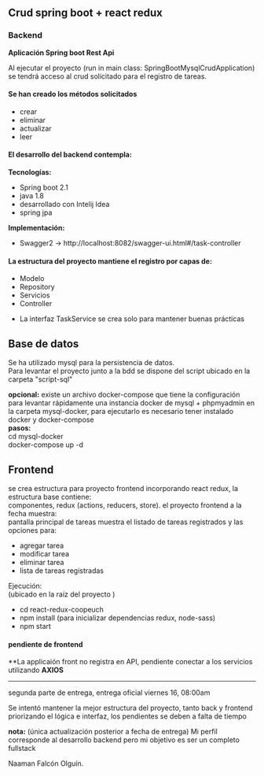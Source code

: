 ## Crud spring boot + react redux ##

### Backend
**Aplicación Spring boot  Rest Api**

Al ejecutar el proyecto (run in main class: SpringBootMysqlCrudApplication)  
se tendrá acceso al crud solicitado para el registro de tareas.  

#### Se han creado los métodos solicitados
* crear
* eliminar
* actualizar
* leer

#### El desarrollo del backend contempla:

**Tecnologías:**
- Spring boot 2.1
- java 1.8
- desarrollado con Intelij Idea
- spring jpa

**Implementación:**
- Swagger2  -> http://localhost:8082/swagger-ui.html#/task-controller
#### La estructura del proyecto mantiene el registro por capas de:  
- Modelo
- Repository
- Servicios
- Controller

* La interfaz TaskService se crea solo para mantener buenas prácticas

## Base de datos 
Se ha utilizado mysql para la persistencia de datos.  
Para levantar el proyecto junto a la bdd se dispone del script ubicado en la carpeta "script-sql"

**opcional:**
existe un archivo docker-compose que tiene la configuración para levantar rápidamente una instancia docker 
de mysql + phpmyadmin en la carpeta mysql-docker, para ejecutarlo es necesario tener instalado docker y docker-compose  
__pasos:__  
cd mysql-docker  
docker-compose up -d 

## Frontend
se crea estructura para proyecto frontend incorporando react redux, la estructura base contiene:  
componentes, redux (actions, reducers, store). el proyecto frontend a la fecha muestra:  
pantalla principal de tareas muestra el listado de tareas registrados y las opciones para:  
* agregar tarea
* modificar tarea
* eliminar tarea
* lista de tareas registradas

Ejecución:  
(ubicado en la raíz del proyecto )
- cd react-redux-coopeuch
- npm install (para inicializar dependencias redux, node-sass)
- npm start

#### pendiente de frontend

**La applicaión front no registra en API, pendiente conectar a los servicios utilizando **AXIOS** 

____________________________________________    

segunda parte de entrega, entrega oficial viernes 16, 08:00am 

Se intentó mantener la mejor estructura del proyecto, tanto back y frontend
priorizando el lógica e interfaz, los pendientes se deben a falta de tiempo


**nota:** (única actualización posterior a fecha de entrega) Mi perfil corresponde al desarrollo backend pero mi objetivo es ser un completo fullstack


Naaman Falcón Olguín. 


